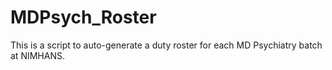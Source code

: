 # MDPsych_Roster
This is a script to auto-generate a duty roster for each MD Psychiatry batch at NIMHANS.

